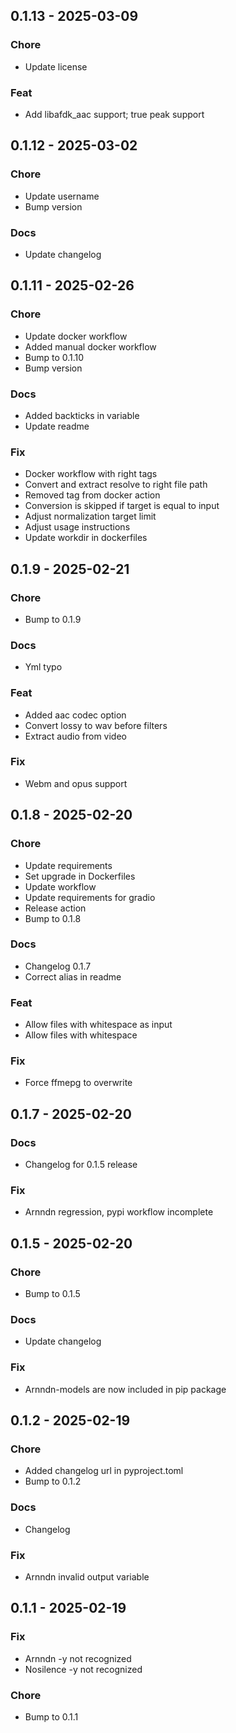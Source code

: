 ## 0.1.13 - 2025-03-09
### Chore
- Update license

### Feat
- Add libafdk_aac support; true peak support

## 0.1.12 - 2025-03-02
### Chore
- Update username
- Bump version

### Docs
- Update changelog

## 0.1.11 - 2025-02-26
### Chore
- Update docker workflow
- Added manual docker workflow
- Bump to 0.1.10
- Bump version

### Docs
- Added backticks in variable
- Update readme

### Fix
- Docker workflow with right tags
- Convert and extract resolve to right file path
- Removed tag from docker action
- Conversion is skipped if target is equal to input
- Adjust normalization target limit
- Adjust usage instructions
- Update workdir in dockerfiles

## 0.1.9 - 2025-02-21
### Chore
- Bump to 0.1.9

### Docs
- Yml typo

### Feat
- Added aac codec option
- Convert lossy to wav before filters
- Extract audio from video

### Fix
- Webm and opus support

## 0.1.8 - 2025-02-20
### Chore
- Update requirements
- Set upgrade in Dockerfiles
- Update workflow
- Update requirements for gradio
- Release action
- Bump to 0.1.8

### Docs
- Changelog 0.1.7
- Correct alias in readme

### Feat
- Allow files with whitespace as input
- Allow files with whitespace

### Fix
- Force ffmepg to overwrite

## 0.1.7 - 2025-02-20
### Docs
- Changelog for 0.1.5 release

### Fix
- Arnndn regression, pypi workflow incomplete

## 0.1.5 - 2025-02-20
### Chore
- Bump to 0.1.5

### Docs
- Update changelog

### Fix
- Arnndn-models are now included in pip package

## 0.1.2 - 2025-02-19
### Chore
- Added changelog url in pyproject.toml
- Bump to 0.1.2

### Docs
- Changelog

### Fix
- Arnndn invalid output variable

## 0.1.1 - 2025-02-19
### Fix
- Arnndn -y not recognized
- Nosilence -y not recognized

### Chore
- Bump to 0.1.1


